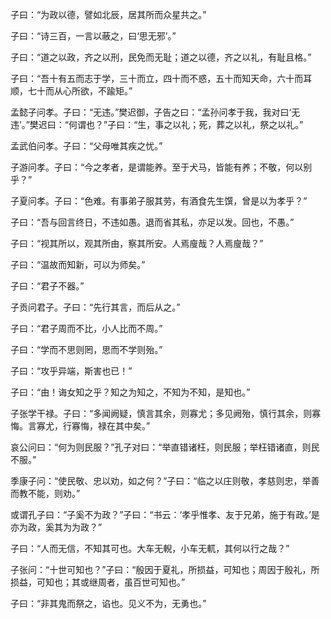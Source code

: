 子曰：“为政以德，譬如北辰，居其所而众星共之。”

子曰：“诗三百，一言以蔽之，曰‘思无邪’。”

子曰：“道之以政，齐之以刑，民免而无耻；道之以德，齐之以礼，有耻且格。”

子曰：“吾十有五而志于学，三十而立，四十而不惑，五十而知天命，六十而耳顺，七十而从心所欲，不踰矩。”

孟懿子问孝。子曰：“无违。”樊迟御，子告之曰：“孟孙问孝于我，我对曰‘无违’。”樊迟曰：“何谓也？”子曰：“生，事之以礼；死，葬之以礼，祭之以礼。”

孟武伯问孝。子曰：“父母唯其疾之忧。”

子游问孝。子曰：“今之孝者，是谓能养。至于犬马，皆能有养；不敬，何以别乎？”

子夏问孝。子曰：“色难。有事弟子服其劳，有酒食先生馔，曾是以为孝乎？”

子曰：“吾与回言终日，不违如愚。退而省其私，亦足以发。回也，不愚。”

子曰：“视其所以，观其所由，察其所安。人焉廋哉？人焉廋哉？”

子曰：“温故而知新，可以为师矣。”

子曰：“君子不器。”

子贡问君子。子曰：“先行其言，而后从之。”

子曰：“君子周而不比，小人比而不周。”

子曰：“学而不思则罔，思而不学则殆。”

子曰：“攻乎异端，斯害也已！”

子曰：“由！诲女知之乎？知之为知之，不知为不知，是知也。”

子张学干禄。子曰：“多闻阙疑，慎言其余，则寡尤；多见阙殆，慎行其余，则寡悔。言寡尤，行寡悔，禄在其中矣。”

哀公问曰：“何为则民服？”孔子对曰：“举直错诸枉，则民服；举枉错诸直，则民不服。”

季康子问：“使民敬、忠以劝，如之何？”子曰：“临之以庄则敬，孝慈则忠，举善而教不能，则劝。”

或谓孔子曰：“子奚不为政？”子曰：“书云：‘孝乎惟孝、友于兄弟，施于有政。’是亦为政，奚其为为政？”

子曰：“人而无信，不知其可也。大车无輗，小车无軏，其何以行之哉？”

子张问：“十世可知也？”子曰：“殷因于夏礼，所损益，可知也；周因于殷礼，所损益，可知也；其或继周者，虽百世可知也。”

子曰：“非其鬼而祭之，谄也。见义不为，无勇也。”